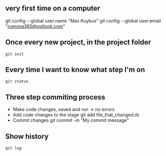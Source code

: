 very first time on a computer
---------------------------

git config --global user.name "Max Kuybus"
git config --global user.email "icenova360@outlook.com"


Once every new project, in the project folder
------------------------------

    git init

Every time I want to know what step I'm on
---------------------------------

    git status


Three step commiting process
-----------------------------------

* Make code changes, saved and run -> no errors
* Add code changes to the stage
    git add file_that_changed.rb
* Commit changes
    git commit -m "My commit message"



Show history
-------------

    git log




